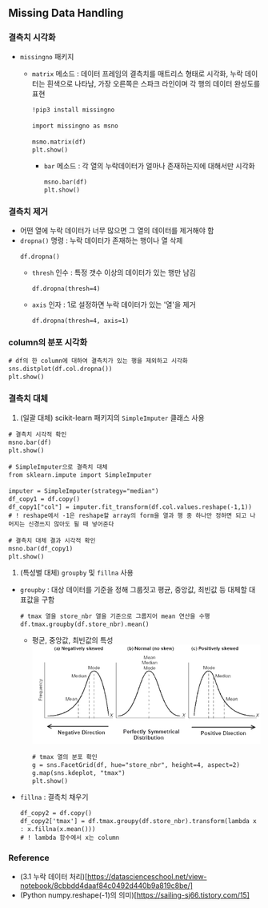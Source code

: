 ## Missing Data Handling

### 결측치 시각화

- `missingno` 패키지

  - `matrix` 메소드 : 데이터 프레임의 결측치를 매트리스 형태로 시각화, 누락 데이터는 흰색으로 나타남, 가장 오른쪽은 스파크 라인이며 각 행의 데이터 완성도를 표현

    ```
    !pip3 install missingno

    import missingno as msno

    msmo.matrix(df)
    plt.show()
    ```

    - `bar` 메소드 : 각 열의 누락데이터가 얼마나 존재하는지에 대해서만 시각화

      ```
      msno.bar(df)
      plt.show()
      ```

### 결측치 제거

- 어떤 열에 누락 데이터가 너무 많으면 그 열의 데이터를 제거해야 함
- `dropna()` 명령 : 누락 데이터가 존재하는 행이나 열 삭제
  ```
  df.dropna()
  ```
  - `thresh` 인수 : 특정 갯수 이상의 데이터가 있는 행만 남김
    ```
    df.dropna(thresh=4)
    ```
  - `axis` 인자 : 1로 설정하면 누락 데이터가 있는 '열'을 제거
    ```
    df.dropna(thresh=4, axis=1)
    ```

### column의 분포 시각화

```
# df의 한 column에 대하여 결측치가 있는 행을 제외하고 시각화
sns.distplot(df.col.dropna())
plt.show()
```

### 결측치 대체

1. (일괄 대체) scikit-learn 패키지의 `SimpleImputer` 클래스 사용

```
# 결측치 시각적 확인
msno.bar(df)
plt.show()

# SimpleImputer으로 결측치 대체
from sklearn.impute import SimpleImputer

imputer = SimpleImputer(strategy="median")
df_copy1 = df.copy()
df_copy1["col"] = imputer.fit_transform(df.col.values.reshape(-1,1))
# ! reshape에서 -1은 reshape할 array의 form을 열과 행 중 하나만 정하면 되고 나머지는 신경쓰지 않아도 될 때 넣어준다

# 결측치 대체 결과 시각적 확인
msno.bar(df_copy1)
plt.show()
```

1. (특성별 대체) `groupby` 및 `fillna` 사용

- `groupby` : 대상 데이터를 기준을 정해 그룹짓고 평균, 중앙값, 최빈값 등 대체할 대표값을 구함
  ```
  # tmax 열을 store_nbr 열을 기준으로 그룹지어 mean 연산을 수행
  df.tmax.groupby(df.store_nbr).mean()
  ```
  - 평균, 중앙값, 최빈값의 특성
    ![mean_median_mode](image/mean_median_mode.png)
    ```
    # tmax 열의 분포 확인
    g = sns.FacetGrid(df, hue="store_nbr", height=4, aspect=2)
    g.map(sns.kdeplot, "tmax")
    plt.show()
    ```
- `fillna` : 결측치 채우기

  ```
  df_copy2 = df.copy()
  df_copy2['tmax'] = df.tmax.groupy(df.store_nbr).transform(lambda x : x.fillna(x.mean()))
  # ! lambda 함수에서 x는 column
  ```

### Reference

- (3.1 누락 데이터 처리)[https://datascienceschool.net/view-notebook/8cbbdd4daaf84c0492d440b9a819c8be/]
- (Python numpy.reshape(-1)의 의미)[https://sailing-sj66.tistory.com/15]
